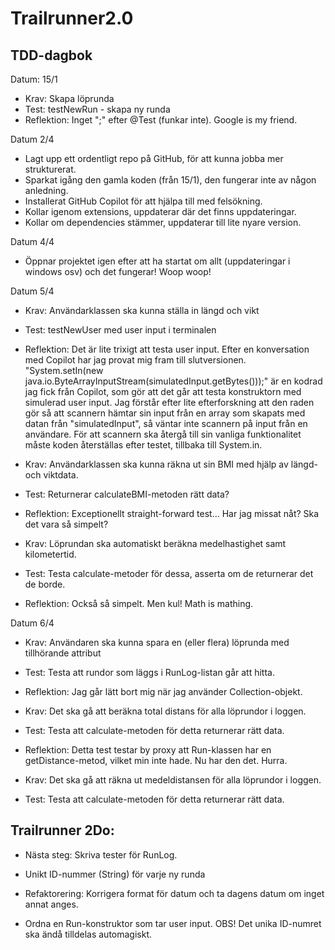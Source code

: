 # Trailrunner2.0
## TDD-dagbok
Datum: 15/1
* Krav: Skapa löprunda
* Test: testNewRun - skapa ny runda
* Reflektion: Inget ";" efter @Test (funkar inte). Google is my friend. 

Datum 2/4
* Lagt upp ett ordentligt repo på GitHub, för att kunna jobba mer strukturerat. 
* Sparkat igång den gamla koden (från 15/1), den fungerar inte av någon anledning. 
* Installerat GitHub Copilot för att hjälpa till med felsökning.
* Kollar igenom extensions, uppdaterar där det finns uppdateringar.
* Kollar om dependencies stämmer, uppdaterar till lite nyare version.

Datum 4/4
* Öppnar projektet igen efter att ha startat om allt (uppdateringar i windows osv) och det fungerar! Woop woop!

Datum 5/4
* Krav: Användarklassen ska kunna ställa in längd och vikt
* Test: testNewUser med user input i terminalen
* Reflektion: Det är lite trixigt att testa user input. Efter en konversation med Copilot har jag provat mig fram till slutversionen. "System.setIn(new java.io.ByteArrayInputStream(simulatedInput.getBytes()));" är en kodrad jag fick från Copilot, som gör att det går att testa konstruktorn med simulerad user input. Jag förstår efter lite efterforskning att den raden gör så att scannern hämtar sin input från en array som skapats med datan från "simulatedInput", så väntar inte scannern på input från en användare. För att scannern ska återgå till sin vanliga funktionalitet måste koden återställas efter testet, tillbaka till System.in. 

* Krav: Användarklassen ska kunna räkna ut sin BMI med hjälp av längd- och viktdata.
* Test: Returnerar calculateBMI-metoden rätt data? 
* Reflektion: Exceptionellt straight-forward test... Har jag missat nåt? Ska det vara så simpelt?

* Krav: Löprundan ska automatiskt beräkna medelhastighet samt kilometertid. 
* Test: Testa calculate-metoder för dessa, asserta om de returnerar det de borde.
* Reflektion: Också så simpelt. Men kul! Math is mathing. 

Datum 6/4
* Krav: Användaren ska kunna spara en (eller flera) löprunda med tillhörande attribut
* Test: Testa att rundor som läggs i RunLog-listan går att hitta. 
* Reflektion: Jag går lätt bort mig när jag använder Collection-objekt. 

* Krav: Det ska gå att beräkna total distans för alla löprundor i loggen.
* Test: Testa att calculate-metoden för detta returnerar rätt data. 
* Reflektion: Detta test testar by proxy att Run-klassen har en getDistance-metod, vilket min inte hade. Nu har den det. Hurra. 

* Krav: Det ska gå att räkna ut medeldistansen för alla löprundor i loggen.
* Test: Testa att calculate-metoden för detta returnerar rätt data. 









## Trailrunner 2Do:
* Nästa steg: Skriva tester för RunLog.

* Unikt ID-nummer (String) för varje ny runda

* Refaktorering: Korrigera format för datum och ta dagens datum om inget annat anges.

* Ordna en Run-konstruktor som tar user input. OBS! Det unika ID-numret ska ändå tilldelas automagiskt.  


